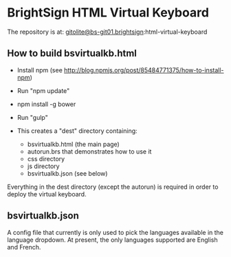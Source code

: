 BrightSign HTML Virtual Keyboard
====================
The repository is at:
gitolite@bs-git01.brightsign:html-virtual-keyboard

How to build bsvirtualkb.html
----------------
- Install npm (see http://blog.npmjs.org/post/85484771375/how-to-install-npm)
- Run "npm update"
- npm install -g bower

- Run "gulp"
- This creates a "dest" directory containing:
    - bsvirtualkb.html (the main page)
    - autorun.brs that demonstrates how to use it
    - css directory
    - js directory 
    - bsvirtualkb.json (see below)
    
Everything in the dest directory (except the autorun) is required in order to deploy the virtual keyboard.
    
bsvirtualkb.json
----------------
A config file that currently is only used to pick the languages available in the language dropdown. At present, the 
only languages supported are English and French.
